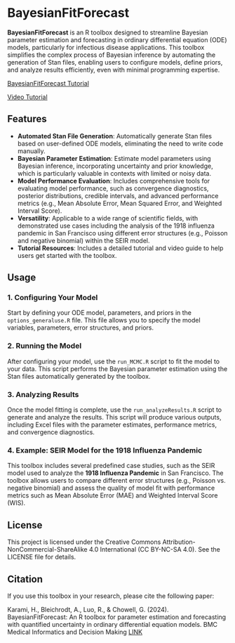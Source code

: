 # BayesianFitForecast

**BayesianFitForecast** is an R toolbox designed to streamline Bayesian parameter estimation and forecasting in ordinary differential equation (ODE) models, particularly for infectious disease applications. This toolbox simplifies the complex process of Bayesian inference by automating the generation of Stan files, enabling users to configure models, define priors, and analyze results efficiently, even with minimal programming expertise.

<p> <a href="https://arxiv.org/abs/2411.05371" target="_blank">BayesianFitForecast Tutorial</a></p> 
<p><a href="https://www.youtube.com/watch?v=jnxMjz3V3n8" target="_blank">Video Tutorial</a></p>


## Features

- **Automated Stan File Generation**: Automatically generate Stan files based on user-defined ODE models, eliminating the need to write code manually.
- **Bayesian Parameter Estimation**: Estimate model parameters using Bayesian inference, incorporating uncertainty and prior knowledge, which is particularly valuable in contexts with limited or noisy data.
- **Model Performance Evaluation**: Includes comprehensive tools for evaluating model performance, such as convergence diagnostics, posterior distributions, credible intervals, and advanced performance metrics (e.g., Mean Absolute Error, Mean Squared Error, and Weighted Interval Score).
- **Versatility**: Applicable to a wide range of scientific fields, with demonstrated use cases including the analysis of the 1918 influenza pandemic in San Francisco using different error structures (e.g., Poisson and negative binomial) within the SEIR model.
- **Tutorial Resources**: Includes a detailed tutorial and video guide to help users get started with the toolbox.

## Usage

### 1. Configuring Your Model

Start by defining your ODE model, parameters, and priors in the `options_generaluse.R` file. This file allows you to specify the model variables, parameters, error structures, and priors.

### 2. Running the Model

After configuring your model, use the `run_MCMC.R` script to fit the model to your data. This script performs the Bayesian parameter estimation using the Stan files automatically generated by the toolbox.

### 3. Analyzing Results

Once the model fitting is complete, use the `run_analyzeResults.R` script to generate and analyze the results. This script will produce various outputs, including Excel files with the parameter estimates, performance metrics, and convergence diagnostics.

### 4. Example: SEIR Model for the 1918 Influenza Pandemic

This toolbox includes several predefined case studies, such as the SEIR model used to analyze the **1918 Influenza Pandemic** in San Francisco. The toolbox allows users to compare different error structures (e.g., Poisson vs. negative binomial) and assess the quality of model fit with performance metrics such as Mean Absolute Error (MAE) and Weighted Interval Score (WIS).


## License

This project is licensed under the Creative Commons Attribution-NonCommercial-ShareAlike 4.0 International (CC BY-NC-SA 4.0). See the LICENSE file for details.

## Citation

If you use this toolbox in your research, please cite the following paper:

Karami, H., Bleichrodt, A., Luo, R., & Chowell, G. (2024). BayesianFitForecast: An R toolbox for parameter estimation and forecasting with quantified uncertainty in ordinary differential equation models. BMC Medical Informatics and Decision Making [LINK](https://bmcmedinformdecismak.biomedcentral.com/articles/10.1186/s12911-025-03208-z)



